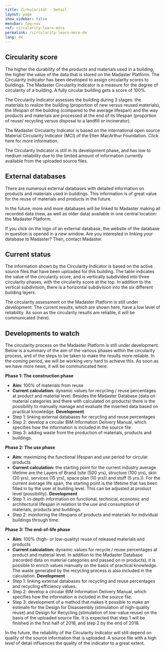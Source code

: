 ```yaml
---
title: Zirkularität - Detail
layout: page
show_sidebar: false
menubar: faq-nav
ref: circularity-learn-more
permalink: /circularity-learn-more-de
lang: de
---
```


## Circularity score
The higher the durability of the products and materials used in a building, the higher the value of the data that is stored on the Madaster Platform. The Circularity Indicator has been developed to assign circularity scores to buildings. The Madaster Circularity Indicator is a measure for the degree of circularity of a building. A fully circular building gets a score of 100%.

The Circularity Indicator assesses the building during 3 stages: the materials to realize the building (proportion of new versus reused materials), the lifespan of the building (compared to the average lifespan) and the way products and materials are processed at the end of its lifespan (proportion of reuse/ recycling versus disposal to a landfill or incinerator).

The Madaster Circularity Indicator is based on the international open source Material Circularity Indicator (MCI) of the Ellen MacArthur Foundation. Click here for more information.

The Circularity Indicator is still in its development phase, and has low to medium reliability due to the limited amount of information currently available from the uploaded source files.

## External databases
There are numerous external databases with detailed information on products and materials used in buildings. This information is of great value for the reuse of materials and products in the future.

In the future, more and more databases will be linked to Madaster making all recorded data (new, as well as older data) available in one central location: the Madaster Platform.

If you click on the logo of an external database, the website of the database in question is opened in a new window. Are you interested in linking your database to Madaster? Then, contact Madaster.

## Current status
The information shown by the Circularity Indicator is based on the active source files that have been uploaded for this building. The table indicates the value of the circularity score, and is vertically subdivided into three circularity phases, with the circularity score at the top. In addition to the vertical subdivision, there is a horizontal subdivision into the six different building layers.

The circularity assessment on the Madaster Platform is still under development. The current results, which are shown here, have a low level of reliability. As soon as the circularity results are reliable, it will be communicated (here).

## Developments to watch
The circularity process on the Madaster Platform is still under development. Below is a summary of the aim of the various phases within the circularity process, and of the steps to be taken to make the results more reliable. In the coming period, we will be working very hard to achieve this. As soon as we have more news, it will be communicated here.

**Phase 1: The construction phase**

* **Aim:** 100% of materials from reuse
* **Current calculation:** dynamic values ​​for recycling / reuse percentages at product and material level. Besides the Madaster Database (data on material categories and there with calculated on products) there is the possibility to manually manage and evaluate the inserted data based on practical knowledge.
**Development**
* Step 1: linking external databases for recycling and reuse percentages
* Step 2: develop a circular BIM Information Delivery Manual, which specifies how the information is included in the source file
* Step 3: adding waste from the production of materials, products and buildings.

**Phase 2: The use phase**

* **Aim:** maximizing the functional lifespan and use period for circular products
* **Current calculation:** the starting point for the current industry average lifetime are the Layers of Brand (site (500 yrs), structure (100 yrs), skin (20 yrs), services (15 yrs), space plan (10 yrs)) and stuff (5 yrs.)). For the current average life span, the starting point is the lifetime that has been filled in by the user at building level. This can be adjusted at product level (possibility).
**Development**
* Step 1: in-depth information on functional, technical, economic and architectural lifespan in relation to the use and consumption of materials, products and buildings.
* Step 2: monitoring the lifespans of products and materials for individual buildings through time.

**Phase 3: The end-of-life phase**

* **Aim:** 100% (high- or low-quality) reuse of released materials and products
* **Current calculation:** dynamic values for recycle / reuse percentages at product and material level. In addition to the Madaster Database (recorded data on material categories and passed on in products), it is possible to enrich values manually on the basis of practical knowledge. The waste generated by the recycling process is also included in the calculation.
**Development**
* Step 1: linking external databases for recycling and reuse percentages and recycling efficiency values.
* Step 2: develop a circular BIM Information Delivery Manual, which specifies how the information is included in the source file.
* Step 3: development of a method that makes it possible to make an estimate for the Design for Disassembly (stimulation of high-quality reuse) and Design for Recycling (stimulation of low-value reuse) on the basis of the uploaded source file.
It is expected that step 1 will be finished in the first half of 2018, and step 2 by the end of 2018.

In the future, the reliability of the Circularity Indicator will still depend on quality of the source information that is uploaded. A source file with a high level of detail influences the quality of the indicator to a great extent.